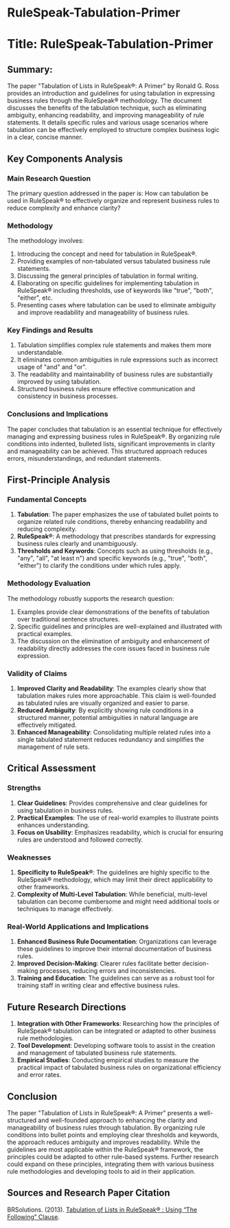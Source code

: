 # RuleSpeak-Tabulation-Primer

# Title: RuleSpeak-Tabulation-Primer

## Summary:
The paper "Tabulation of Lists in RuleSpeak®: A Primer" by Ronald G. Ross provides an introduction and guidelines for using tabulation in expressing business rules through the RuleSpeak® methodology. The document discusses the benefits of the tabulation technique, such as eliminating ambiguity, enhancing readability, and improving manageability of rule statements. It details specific rules and various usage scenarios where tabulation can be effectively employed to structure complex business logic in a clear, concise manner.

## Key Components Analysis

### Main Research Question
The primary question addressed in the paper is: How can tabulation be used in RuleSpeak® to effectively organize and represent business rules to reduce complexity and enhance clarity?

### Methodology
The methodology involves:
1. Introducing the concept and need for tabulation in RuleSpeak®.
2. Providing examples of non-tabulated versus tabulated business rule statements.
3. Discussing the general principles of tabulation in formal writing.
4. Elaborating on specific guidelines for implementing tabulation in RuleSpeak® including thresholds, use of keywords like "true", "both", "either", etc.
5. Presenting cases where tabulation can be used to eliminate ambiguity and improve readability and manageability of business rules.

### Key Findings and Results
1. Tabulation simplifies complex rule statements and makes them more understandable.
2. It eliminates common ambiguities in rule expressions such as incorrect usage of "and" and "or".
3. The readability and maintainability of business rules are substantially improved by using tabulation.
4. Structured business rules ensure effective communication and consistency in business processes.

### Conclusions and Implications
The paper concludes that tabulation is an essential technique for effectively managing and expressing business rules in RuleSpeak®. By organizing rule conditions into indented, bulleted lists, significant improvements in clarity and manageability can be achieved. This structured approach reduces errors, misunderstandings, and redundant statements.

## First-Principle Analysis

### Fundamental Concepts
1. **Tabulation**: The paper emphasizes the use of tabulated bullet points to organize related rule conditions, thereby enhancing readability and reducing complexity.
2. **RuleSpeak®**: A methodology that prescribes standards for expressing business rules clearly and unambiguously.
3. **Thresholds and Keywords**: Concepts such as using thresholds (e.g., "any", "all", "at least n") and specific keywords (e.g., "true", "both", "either") to clarify the conditions under which rules apply.

### Methodology Evaluation
The methodology robustly supports the research question:
1. Examples provide clear demonstrations of the benefits of tabulation over traditional sentence structures.
2. Specific guidelines and principles are well-explained and illustrated with practical examples.
3. The discussion on the elimination of ambiguity and enhancement of readability directly addresses the core issues faced in business rule expression.

### Validity of Claims
1. **Improved Clarity and Readability**: The examples clearly show that tabulation makes rules more approachable. This claim is well-founded as tabulated rules are visually organized and easier to parse.
2. **Reduced Ambiguity**: By explicitly showing rule conditions in a structured manner, potential ambiguities in natural language are effectively mitigated.
3. **Enhanced Manageability**: Consolidating multiple related rules into a single tabulated statement reduces redundancy and simplifies the management of rule sets.

## Critical Assessment

### Strengths
1. **Clear Guidelines**: Provides comprehensive and clear guidelines for using tabulation in business rules.
2. **Practical Examples**: The use of real-world examples to illustrate points enhances understanding.
3. **Focus on Usability**: Emphasizes readability, which is crucial for ensuring rules are understood and followed correctly.

### Weaknesses
1. **Specificity to RuleSpeak®**: The guidelines are highly specific to the RuleSpeak® methodology, which may limit their direct applicability to other frameworks.
2. **Complexity of Multi-Level Tabulation**: While beneficial, multi-level tabulation can become cumbersome and might need additional tools or techniques to manage effectively.

### Real-World Applications and Implications
1. **Enhanced Business Rule Documentation**: Organizations can leverage these guidelines to improve their internal documentation of business rules.
2. **Improved Decision-Making**: Clearer rules facilitate better decision-making processes, reducing errors and inconsistencies.
3. **Training and Education**: The guidelines can serve as a robust tool for training staff in writing clear and effective business rules.

## Future Research Directions
1. **Integration with Other Frameworks**: Researching how the principles of RuleSpeak® tabulation can be integrated or adapted to other business rule methodologies.
2. **Tool Development**: Developing software tools to assist in the creation and management of tabulated business rule statements.
3. **Empirical Studies**: Conducting empirical studies to measure the practical impact of tabulated business rules on organizational efficiency and error rates.

## Conclusion

The paper "Tabulation of Lists in RuleSpeak®: A Primer" presents a well-structured and well-founded approach to enhancing the clarity and manageability of business rules through tabulation. By organizing rule conditions into bullet points and employing clear thresholds and keywords, the approach reduces ambiguity and improves readability. While the guidelines are most applicable within the RuleSpeak® framework, the principles could be adapted to other rule-based systems. Further research could expand on these principles, integrating them with various business rule methodologies and developing tools to aid in their application.

## Sources and Research Paper Citation
BRSolutions. (2013). [Tabulation of Lists in RuleSpeak® : Using “The Following” Clause](https://github.com/kingler/mabos-research-papers/blob/main/research-papers/Ontology%20and%20Goal%20Model%20in%20Designing%20BDI%20Multi-Agent%20Systems.pdf).
